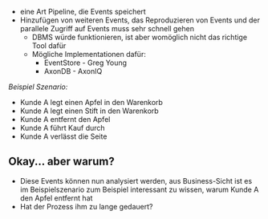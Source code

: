 - eine Art Pipeline, die Events speichert
- Hinzufügen von weiteren Events, das Reproduzieren von Events und der parallele Zugriff auf Events muss sehr schnell gehen
	- DBMS würde funktionieren, ist aber womöglich nicht das richtige Tool dafür
	- Mögliche Implementationen dafür:
		- EventStore - Greg Young
		- AxonDB - AxonIQ

*Beispiel Szenario:*
- Kunde A legt einen Apfel in den Warenkorb
- Kunde A legt einen Stift in den Warenkorb
- Kunde A entfernt den Apfel
- Kunde A führt Kauf durch
- Kunde A verlässt die Seite

## Okay... aber warum?
- Diese Events können nun analysiert werden, aus Business-Sicht ist es im Beispielszenario zum Beispiel interessant zu wissen, warum Kunde A den Apfel entfernt hat
- Hat der Prozess ihm zu lange gedauert?